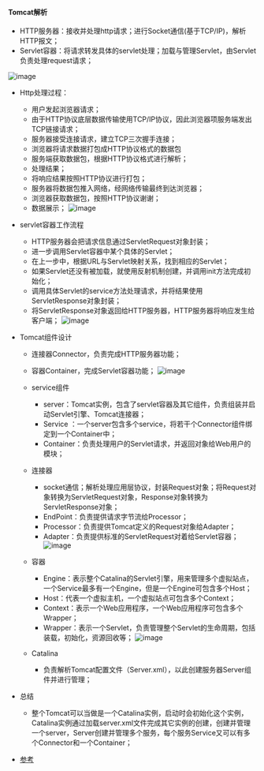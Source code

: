 #### Tomcat解析

- HTTP服务器：接收并处理http请求；进行Socket通信(基于TCP/IP)，解析HTTP报文；
- Servlet容器：将请求转发具体的servlet处理；加载与管理Servlet，由Servlet负责处理request请求；

![image](https://user-images.githubusercontent.com/29136753/150928745-a0122e55-fbcc-4f05-af57-731a4c9238a6.png)


- Http处理过程：
  - 用户发起浏览器请求；
  - 由于HTTP协议底层数据传输使用TCP/IP协议，因此浏览器项服务端发出TCP链接请求；
  - 服务器接受连接请求，建立TCP三次握手连接；
  - 浏览器将请求数据打包成HTTP协议格式的数据包
  - 服务端获取数据包，根据HTTP协议格式进行解析；
  - 处理结果；
  - 将响应结果按照HTTP协议进行打包；
  - 服务器将数据包推入网络，经网络传输最终到达浏览器；
  - 浏览器获取数据包，按照HTTP协议谢谢；
  - 数据展示；
![image](https://user-images.githubusercontent.com/29136753/150928820-7f23bbf1-fdbb-4e35-8a78-646ab69f6ccd.png)


- servlet容器工作流程
  - HTTP服务器会把请求信息通过ServletRequest对象封装；
  - 进一步调用Servlet容器中某个具体的Servlet；
  - 在上一步中，根据URL与Servlet映射关系，找到相应的Servlet；
  - 如果Servlet还没有被加载，就使用反射机制创建，并调用init方法完成初始化；
  - 调用具体Servlet的service方法处理请求，并将结果使用ServletResponse对象封装；
  - 将ServletResponse对象返回给HTTP服务器，HTTP服务器将响应发生给客户端；
![image](https://user-images.githubusercontent.com/29136753/150928939-69f61c83-6ee0-4a8d-8bde-f3f10f80b1d7.png)


- Tomcat组件设计
  - 连接器Connector，负责完成HTTP服务器功能；
  - 容器Container，完成Servlet容器功能；
![image](https://user-images.githubusercontent.com/29136753/150929915-23e8bb1c-375c-4aa9-af6b-7803d033ac86.png)


  - service组件
    - server：Tomcat实例，包含了servlet容器及其它组件，负责组装并启动Servlet引擎、Tomcat连接器；
    - Service ：一个server包含多个service，将若干个Connector组件绑定到一个Container中；
    - Container：负责处理用户的Servlet请求，并返回对象给Web用户的模块；
  - 连接器
    - socket通信；解析处理应用层协议，封装Request对象；将Request对象转换为ServletRequest对象，Response对象转换为ServletResponse对象；
    - EndPoint：负责提供请求字节流给Processor；
    - Processor：负责提供Tomcat定义的Request对象给Adapter；
    - Adapter：负责提供标准的ServletRequest对着给Servlet容器；
![image](https://user-images.githubusercontent.com/29136753/150930027-9d54ddc3-db75-45f4-953b-6dfbe4eecd30.png)


  - 容器
    - Engine：表示整个Catalina的Servlet引擎，用来管理多个虚拟站点，一个Service最多有一个Engine，但是一个Engine可包含多个Host；
    - Host：代表一个虚拟主机，一个虚拟站点可包含多个Context；
    - Context：表示一个Web应用程序，一个Web应用程序可包含多个Wrapper；
    - Wrapper：表示一个Servlet，负责管理整个Servlet的生命周期，包括装载，初始化，资源回收等；
![image](https://user-images.githubusercontent.com/29136753/150930055-0f82ff7f-3508-4dc1-ba76-1af74634a29a.png)


  - Catalina
    - 负责解析Tomcat配置文件（Server.xml），以此创建服务器Server组件并进行管理；
- 总结
  - 整个Tomcat可以当做是一个Catalina实例，启动时会初始化这个实例，Catalina实例通过加载server.xml文件完成其它实例的创建，创建并管理一个server，Server创建并管理多个服务，每个服务Service又可以有多个Connector和一个Container；
 
 - [参考](https://www.jianshu.com/p/7c9401b85704?utm_campaign=haruki&utm_content=note&utm_medium=seo_notes&utm_source=recommendation)
  
